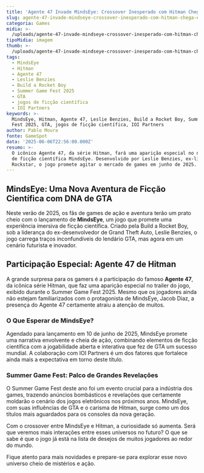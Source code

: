 ```yaml
---
title: 'Agente 47 Invade MindsEye: Crossover Inesperado com Hitman Chega em 2025'
slug: agente-47-invade-mindseye-crossover-inesperado-com-hitman-chega-em-2025
categoria: Games
midia: >-
  /uploads/agente-47-invade-mindseye-crossover-inesperado-com-hitman-chega-em-2025-thumb.jpg
tipoMidia: imagem
thumb: >-
  /uploads/agente-47-invade-mindseye-crossover-inesperado-com-hitman-chega-em-2025-thumb.jpg
tags:
  - MindsEye
  - Hitman
  - Agente 47
  - Leslie Benzies
  - Build a Rocket Boy
  - Summer Game Fest 2025
  - GTA
  - jogos de ficção científica
  - IOI Partners
keywords: >-
  MindsEye, Hitman, Agente 47, Leslie Benzies, Build a Rocket Boy, Summer Game
  Fest 2025, GTA, jogos de ficção científica, IOI Partners
author: Pablo Moura
fonte: GameSpot
data: '2025-06-06T22:56:00.000Z'
resumo: >-
  O icônico Agente 47, da série Hitman, fará uma aparição especial no novo jogo
  de ficção científica MindsEye. Desenvolvido por Leslie Benzies, ex-líder da
  Rockstar, o jogo promete agitar o mercado de games em junho de 2025.
---
```


## MindsEye: Uma Nova Aventura de Ficção Científica com DNA de GTA

Neste verão de 2025, os fãs de games de ação e aventura terão um prato cheio com o lançamento de **MindsEye**, um jogo que promete uma experiência imersiva de ficção científica. Criado pela Build a Rocket Boy, sob a liderança do ex-desenvolvedor de Grand Theft Auto, Leslie Benzies, o jogo carrega traços inconfundíveis do lendário GTA, mas agora em um cenário futurista e inovador.

## Participação Especial: Agente 47 de Hitman

A grande surpresa para os gamers é a participação do famoso **Agente 47**, da icônica série Hitman, que faz uma aparição especial no trailer do jogo, exibido durante o Summer Game Fest 2025. Mesmo que os jogadores ainda não estejam familiarizados com o protagonista de MindsEye, Jacob Diaz, a presença do Agente 47 certamente atraiu a atenção de muitos.

### O Que Esperar de MindsEye?

Agendado para lançamento em 10 de junho de 2025, MindsEye promete uma narrativa envolvente e cheia de ação, combinando elementos de ficção científica com a jogabilidade aberta e interativa que fez de GTA um sucesso mundial. A colaboração com IOI Partners é um dos fatores que fortalece ainda mais a expectativa em torno deste título.

### Summer Game Fest: Palco de Grandes Revelações

O Summer Game Fest deste ano foi um evento crucial para a indústria dos games, trazendo anúncios bombásticos e revelações que certamente moldarão o cenário dos jogos eletrônicos nos próximos anos. MindsEye, com suas influências de GTA e o carisma de Hitman, surge como um dos títulos mais aguardados para os consoles da nova geração.

Com o crossover entre MindsEye e Hitman, a curiosidade só aumenta. Será que veremos mais interações entre esses universos no futuro? O que se sabe é que o jogo já está na lista de desejos de muitos jogadores ao redor do mundo.

Fique atento para mais novidades e prepare-se para explorar esse novo universo cheio de mistérios e ação.

